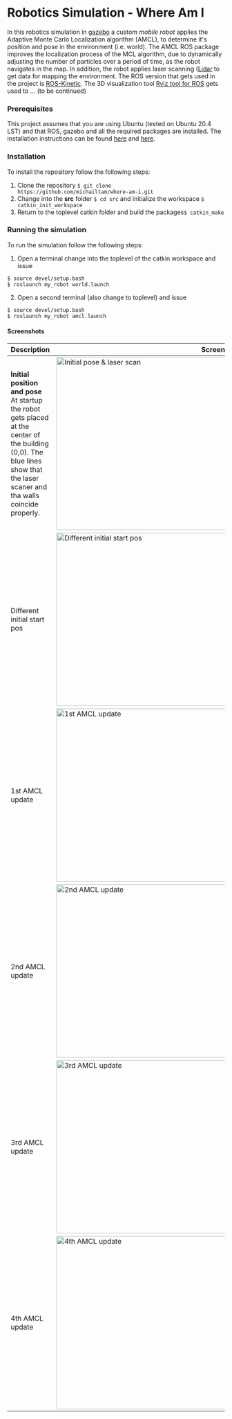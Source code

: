 # Robotics Simulation - Where Am I 

In this robotics simulation in [gazebo](http://gazebosim.org/) a custom *mobile robot* applies the Adaptive Monte Carlo Localization algorithm (AMCL), to determine it's position and pose in the environment (i.e. world). The AMCL ROS package improves the localization process of the MCL algorithm, due to dynamically adjusting the number of particles over a period 
of time, as the robot navigates in the map. In addition, the robot applies laser scanning ([Lidar](https://en.wikipedia.org/wiki/Lidar) to get data for mapping the environment. The ROS version that gets used in the project is [ROS-Kinetic](https://www.ros.org/). The 3D visualization tool [Rviz tool for ROS](http://wiki.ros.org/rviz) gets used to ... (to be continued) 

### Prerequisites
This project assumes that you are using Ubuntu (tested on Ubuntu 20.4 LST) and that ROS, gazebo and all the required packages
are installed. The installation instructions can be found [here](http://wiki.ros.org/kinetic/Installation/Ubuntu) and [here](http://gazebosim.org/tutorials?tut=install_ubuntu).

### Installation
To install the repository follow the following steps:

1. Clone the repository ```$ git clone https://github.com/michailtam/where-am-i.git```
2. Change into the **src** folder ```$ cd src``` and initialize the workspace ```$ catkin_init_workspace```
3. Return to the toplevel catkin folder and build the packages```$ catkin_make```

### Running the simulation
To run the simulation follow the following steps:

1. Open a terminal change into the toplevel of the catkin workspace and issue
```
$ source devel/setup.bash
$ roslaunch my_robot world.launch
```
2. Open a second terminal (also change to toplevel) and issue
```
$ source devel/setup.bash
$ roslaunch my_robot amcl.launch
```

#### Screenshots

| Description | Screenshot |
| --- | --- |
| **Initial position and pose**<br/>At startup the robot gets placed at the center of the building (0,0). The blue lines show that the laser scaner and tha walls coincide properly. | <img src="https://github.com/michailtam/where-am-i/blob/master/images/initial_pose_and_laser_scan.png" alt="Initial pose & laser scan" width="760" height="400" border="0" /> |
| Different initial start pos | <img src="https://github.com/michailtam/where-am-i/blob/master/images/other_initial_start_pos.png" alt="Different initial start pos" width="760" height="400" border="0" /> |
| 1st AMCL update | <img src="https://github.com/michailtam/where-am-i/blob/master/images/movement_amcl_update_01.png" alt="1st AMCL update" width="760" height="400" border="0" /> |
| 2nd AMCL update | <img src="https://github.com/michailtam/where-am-i/blob/master/images/movement_amcl_update_02.png" alt="2nd AMCL update" width="760" height="400" border="0" /> |
| 3rd AMCL update | <img src="https://github.com/michailtam/where-am-i/blob/master/images/movement_amcl_update_03.png" alt="3rd AMCL update" width="760" height="400" border="0" /> |
| 4th AMCL update | <img src="https://github.com/michailtam/where-am-i/blob/master/images/movement_amcl_update_04.png" alt="4th AMCL update" width="760" height="400" border="0" /> |













